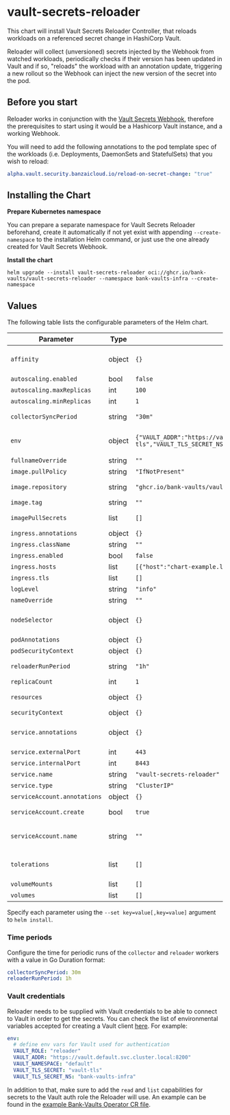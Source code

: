 # vault-secrets-reloader

This chart will install Vault Secrets Reloader Controller, that reloads workloads on a referenced secret change in HashiCorp Vault.

Reloader will collect (unversioned) secrets injected by the Webhook from watched workloads, periodically checks if their version has been updated in Vault and if so, "reloads" the workload with an annotation update, triggering a new rollout so the Webhook can inject the new version of the secret into the pod.

## Before you start

Reloader works in conjunction with the [Vault Secrets Webhook](https://github.com/bank-vaults/vault-secrets-webhook), therefore the prerequisites to start using it would be a Hashicorp Vault instance, and a working Webhook.

You will need to add the following annotations to the pod template spec of the workloads (i.e. Deployments, DaemonSets and StatefulSets) that you wish to reload:

```yaml
alpha.vault.security.banzaicloud.io/reload-on-secret-change: "true"
```

## Installing the Chart

**Prepare Kubernetes namespace**

You can prepare a separate namespace for Vault Secrets Reloader beforehand, create it automatically if not yet exist with appending `--create-namespace` to the installation Helm command, or just use the one already created for Vault Secrets Webhook.

**Install the chart**

```shell
helm upgrade --install vault-secrets-reloader oci://ghcr.io/bank-vaults/vault-secrets-reloader --namespace bank-vaults-infra --create-namespace
```

## Values

The following table lists the configurable parameters of the Helm chart.

| Parameter | Type | Default | Description |
| --- | ---- | ------- | ----------- |
| `affinity` | object | `{}` | Node affinity settings for the pods. Check: https://kubernetes.io/docs/concepts/scheduling-eviction/assign-pod-node/ |
| `autoscaling.enabled` | bool | `false` | Enable Reloader horizontal pod autoscaling |
| `autoscaling.maxReplicas` | int | `100` | Maximum number of replicas |
| `autoscaling.minReplicas` | int | `1` | Minimum number of replicas |
| `collectorSyncPeriod` | string | `"30m"` | Time interval for the collector worker to run in Go Duration format |
| `env` | object | `{"VAULT_ADDR":"https://vault.default.svc.cluster.local:8200","VAULT_ROLE":"reloader","VAULT_TLS_SECRET":"vault-tls","VAULT_TLS_SECRET_NS":"bank-vaults-infra"}` | Custom environment variables available to Reloader Define environment variables for Vault authentication here |
| `fullnameOverride` | string | `""` | Override app full name |
| `image.pullPolicy` | string | `"IfNotPresent"` | Container image pull policy |
| `image.repository` | string | `"ghcr.io/bank-vaults/vault-secrets-reloader"` | Container image repo that contains the Reloader Controller |
| `image.tag` | string | `""` | Container image tag |
| `imagePullSecrets` | list | `[]` | Container image pull secrets for private repositories |
| `ingress.annotations` | object | `{}` | Reloader ingress annotations |
| `ingress.className` | string | `""` | Reloader IngressClass name |
| `ingress.enabled` | bool | `false` | Enable Reloader ingress |
| `ingress.hosts` | list | `[{"host":"chart-example.local","paths":[{"path":"/","pathType":"ImplementationSpecific"}]}]` | Reloader ingress hosts |
| `ingress.tls` | list | `[]` | Reloader ingress tls |
| `logLevel` | string | `"info"` | Log level |
| `nameOverride` | string | `""` | Override app name |
| `nodeSelector` | object | `{}` | Node labels for pod assignment. Check: https://kubernetes.io/docs/concepts/scheduling-eviction/assign-pod-node/#nodeselector |
| `podAnnotations` | object | `{}` | Extra annotations to add to pod metadata |
| `podSecurityContext` | object | `{}` | Pod security context for Reloader deployment |
| `reloaderRunPeriod` | string | `"1h"` | Time interval for the reloader worker to run in Go Duration format |
| `replicaCount` | int | `1` | Number of replicas |
| `resources` | object | `{}` | Resources to request for the deployment and pods |
| `securityContext` | object | `{}` | Pod security context for Reloader containers |
| `service.annotations` | object | `{}` | Reloader service annotations, e.g. if type is AWS LoadBalancer and you want to add security groups |
| `service.externalPort` | int | `443` | Reloader service external port |
| `service.internalPort` | int | `8443` | Reloader service internal port |
| `service.name` | string | `"vault-secrets-reloader"` | Reloader service name |
| `service.type` | string | `"ClusterIP"` | Reloader service type |
| `serviceAccount.annotations` | object | `{}` | Annotations to add to the service account |
| `serviceAccount.create` | bool | `true` | Specifies whether a service account should be created |
| `serviceAccount.name` | string | `""` | The name of the service account to use. If not set and create is true, a name is generated using the fullname template |
| `tolerations` | list | `[]` | List of node tolerations for the pods. Check: https://kubernetes.io/docs/concepts/scheduling-eviction/taint-and-toleration/ |
| `volumeMounts` | list | `[]` | Extra volume mounts for Reloader deployment |
| `volumes` | list | `[]` | Extra volume definitions for Reloader deployment |

Specify each parameter using the `--set key=value[,key=value]` argument to `helm install`.

### Time periods

Configure the time for periodic runs of the `collector` and `reloader` workers with a value in Go Duration format:

```yaml
collectorSyncPeriod: 30m
reloaderRunPeriod: 1h
```

### Vault credentials

 Reloader needs to be supplied with Vault credentials to be able to connect to Vault in order to get the secrets. You can check the list of environmental variables accepted for creating a Vault client [here](https://developer.hashicorp.com/vault/docs/commands#environment-variables). For example:

```yaml
env:
  # define env vars for Vault used for authentication
  VAULT_ROLE: "reloader"
  VAULT_ADDR: "https://vault.default.svc.cluster.local:8200"
  VAULT_NAMESPACE: "default"
  VAULT_TLS_SECRET: "vault-tls"
  VAULT_TLS_SECRET_NS: "bank-vaults-infra"
```

In addition to that, make sure to add the `read` and `list` capabilities for secrets to the Vault auth role the Reloader will use. An example can be found in the [example Bank-Vaults Operator CR file](https://github.com/bank-vaults/vault-secrets-reloader/blob/main/e2e/deploy/vault/vault.yaml#L102).
